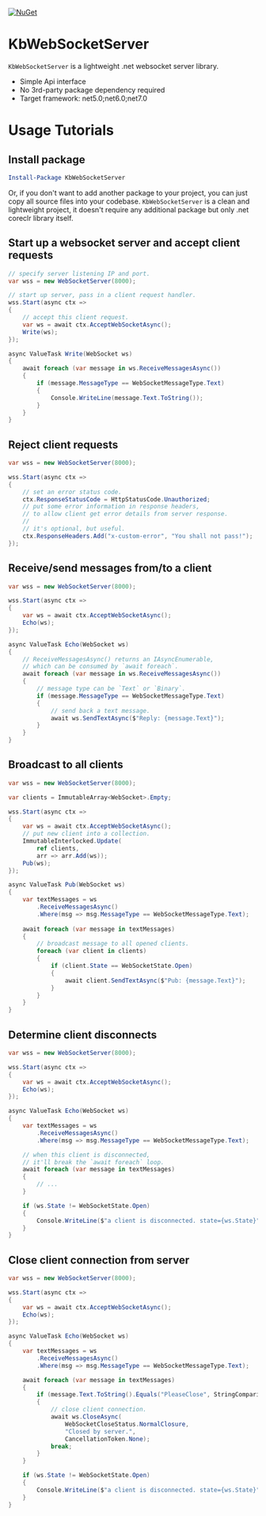 [![NuGet](https://img.shields.io/nuget/v/KbWebSocketServer.svg?label=NuGet&logo=NuGet)](https://www.nuget.org/packages/KbWebSocketServer/)

# KbWebSocketServer

`KbWebSocketServer` is a lightweight .net websocket server library.
- Simple Api interface
- No 3rd-party package dependency required
- Target framework: net5.0;net6.0;net7.0

# Usage Tutorials

## Install package

```powershell
Install-Package KbWebSocketServer
```

Or, if you don't want to add another package to your project, you can just copy all source files into your codebase. `KbWebSocketServer` is a clean and lightweight project, it doesn't require any additional package but only .net coreclr library itself.

## Start up a websocket server and accept client requests

```c#
// specify server listening IP and port.
var wss = new WebSocketServer(8000);

// start up server, pass in a client request handler.
wss.Start(async ctx => 
{
    // accept this client request.
    var ws = await ctx.AcceptWebSocketAsync();
    Write(ws);
});

async ValueTask Write(WebSocket ws)
{
    await foreach (var message in ws.ReceiveMessagesAsync())
    {
        if (message.MessageType == WebSocketMessageType.Text)
        {
            Console.WriteLine(message.Text.ToString());
        }
    }
}
```

## Reject client requests

```c#
var wss = new WebSocketServer(8000);

wss.Start(async ctx => 
{
    // set an error status code.
    ctx.ResponseStatusCode = HttpStatusCode.Unauthorized;
    // put some error information in response headers,
    // to allow client get error details from server response.
    //
    // it's optional, but useful.
    ctx.ResponseHeaders.Add("x-custom-error", "You shall not pass!");
});
```

## Receive/send messages from/to a client

```c#
var wss = new WebSocketServer(8000);

wss.Start(async ctx => 
{
    var ws = await ctx.AcceptWebSocketAsync();
    Echo(ws);
});

async ValueTask Echo(WebSocket ws)
{
    // ReceiveMessagesAsync() returns an IAsyncEnumerable,
    // which can be consumed by `await foreach`.
    await foreach (var message in ws.ReceiveMessagesAsync())
    {
        // message type can be `Text` or `Binary`.
        if (message.MessageType == WebSocketMessageType.Text)
        {
            // send back a text message.
            await ws.SendTextAsync($"Reply: {message.Text}");
        }
    }
}
```

## Broadcast to all clients

```c#
var wss = new WebSocketServer(8000);

var clients = ImmutableArray<WebSocket>.Empty;

wss.Start(async ctx =>
{
    var ws = await ctx.AcceptWebSocketAsync();
    // put new client into a collection.
    ImmutableInterlocked.Update(
        ref clients,
        arr => arr.Add(ws));
    Pub(ws);
});

async ValueTask Pub(WebSocket ws)
{
    var textMessages = ws
        .ReceiveMessagesAsync()
        .Where(msg => msg.MessageType == WebSocketMessageType.Text);
    
    await foreach (var message in textMessages)
    {
        // broadcast message to all opened clients.
        foreach (var client in clients)
        {
            if (client.State == WebSocketState.Open)
            {
                await client.SendTextAsync($"Pub: {message.Text}");
            }
        }
    }
}
```

## Determine client disconnects

```c#
var wss = new WebSocketServer(8000);

wss.Start(async ctx => 
{
    var ws = await ctx.AcceptWebSocketAsync();
    Echo(ws);
});

async ValueTask Echo(WebSocket ws)
{
    var textMessages = ws
        .ReceiveMessagesAsync()
        .Where(msg => msg.MessageType == WebSocketMessageType.Text);

    // when this client is disconnected,
    // it'll break the `await foreach` loop.
    await foreach (var message in textMessages)
    {
        // ...
    }

    if (ws.State != WebSocketState.Open)
    {
        Console.WriteLine($"a client is disconnected. state={ws.State}");
    }
}
```

## Close client connection from server

```c#
var wss = new WebSocketServer(8000);

wss.Start(async ctx => 
{
    var ws = await ctx.AcceptWebSocketAsync();
    Echo(ws);
});

async ValueTask Echo(WebSocket ws)
{
    var textMessages = ws
        .ReceiveMessagesAsync()
        .Where(msg => msg.MessageType == WebSocketMessageType.Text);

    await foreach (var message in textMessages)
    {
        if (message.Text.ToString().Equals("PleaseClose", StringComparison.OrdinalIgnoreCase))
        {
            // close client connection.
            await ws.CloseAsync(
                WebSocketCloseStatus.NormalClosure, 
                "Closed by server.", 
                CancellationToken.None);
            break;
        }
    }

    if (ws.State != WebSocketState.Open)
    {
        Console.WriteLine($"a client is disconnected. state={ws.State}");
    }
}
```